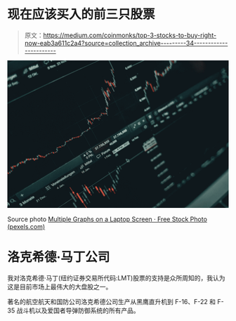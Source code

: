 # 现在应该买入的前三只股票

> 原文：<https://medium.com/coinmonks/top-3-stocks-to-buy-right-now-eab3a611c2a4?source=collection_archive---------34----------------------->

![](img/63d2f0019f6fa3c846cc835d18895bb5.png)

Source photo [Multiple Graphs on a Laptop Screen · Free Stock Photo (pexels.com)](https://www.pexels.com/photo/multiple-graphs-on-a-laptop-screen-6770610/)

# 洛克希德·马丁公司

我对洛克希德·马丁(纽约证券交易所代码:LMT)股票的支持是众所周知的，我认为这是目前市场上最伟大的大盘股之一。

著名的航空航天和国防公司洛克希德公司生产从黑鹰直升机到 F-16、F-22 和 F-35 战斗机以及爱国者导弹防御系统的所有产品。